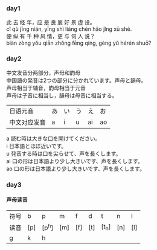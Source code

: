 ### day1
此 去 经 年，应 是 良 辰 好 景 虚 设。  
cǐ qù jīng nián, yīng shì liáng chén hǎo jǐng xū shè.  
便 纵 有 千 种 风 情，更 与 何 人 说？  
biàn zòng yǒu qiān zhǒng fēng qíng, gèng yǔ hérén shuō?   
### day2  
中文发音分两部分，声母和韵母  
中国語の発音は2つの部分に分かれています。声母と韻母。  
声母相当于辅音，韵母相当于元音  
声母は子音に相当し，韻母は母音に相当する。  

|||||||
|----|----|----|----|----|----|
|日语元音|  あ  |  い  |  う  |  え  |  お  |
|中文对应发音|a |  i |   u |  ai | ao|      


a 読む時は大きな口を開けてください。  
i 日本語とほぼ近いです。  
u 発音する時は口を尖らせて、声を長くします。  
ai 口の形は日本語より少し大きいです、声を長くします。  
ao 口の形は日本語より少し大きいです、声を長くします。  
### day3    
#### 声母读音
||||||||||
|----|----|----|----|----|----|----|----|----|
|符号|b|p|m|f|d|t|n|l|
|读音|[p]|[p<sup>h</sup>]|[m]|[f]|[t]|[t<sub>h</sub>]|[n]|[l]|
|g|k|h|||||||